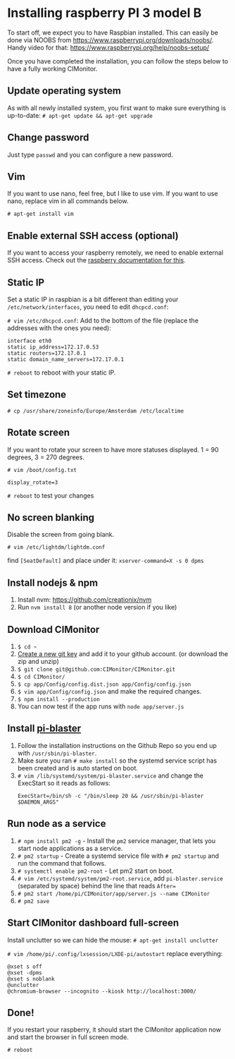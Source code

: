 # Installing raspberry PI 3 model B

To start off, we expect you to have Raspbian installed. This can easily be done via
NOOBS from https://www.raspberrypi.org/downloads/noobs/. Handy video for that:
https://www.raspberrypi.org/help/noobs-setup/

Once you have completed the installation, you can follow the steps below to have a fully working CIMonitor.

## Update operating system

As with all newly installed system, you first want to make sure everything is up-to-date:
`# apt-get update && apt-get upgrade`

## Change password

Just type `passwd` and you can configure a new password.

## Vim

If you want to use nano, feel free, but I like to use vim. If you want to use nano, replace vim in all commands below.

`# apt-get install vim`

## Enable external SSH access (optional)

If you want to access your raspberry remotely, we need to enable external SSH access. Check out the
[raspberry documentation for this](https://www.raspberrypi.org/documentation/remote-access/ssh/).

## Static IP

Set a static IP in raspbian is a bit different than editing your `/etc/network/interfaces`, you need to edit `dhcpcd.conf`:

`# vim /etc/dhcpcd.conf`: Add to the bottom of the file (replace the addresses with the ones you need):

```
interface eth0
static ip_address=172.17.0.53
static routers=172.17.0.1
static domain_name_servers=172.17.0.1
```

`# reboot` to reboot with your static IP.

## Set timezone

`# cp /usr/share/zoneinfo/Europe/Amsterdam /etc/localtime`

## Rotate screen

If you want to rotate your screen to have more statuses displayed. 1 = 90 degrees, 3 = 270 degrees.

`# vim /boot/config.txt`

```
display_rotate=3
```

`# reboot` to test your changes

## No screen blanking

Disable the screen from going blank.

`# vim /etc/lightdm/lightdm.conf`

find `[SeatDefault]` and place under it:
`xserver-command=X -s 0 dpms`

## Install nodejs & npm

1. Install nvm: https://github.com/creationix/nvm
1. Run `nvm install 8` (or another node version if you like)

## Download CIMonitor

1. `$ cd ~`
1. [Create a new git key](https://help.github.com/articles/generating-a-new-ssh-key-and-adding-it-to-the-ssh-agent/)
   and add it to your github account. (or download the zip and unzip)
1. `$ git clone git@github.com:CIMonitor/CIMonitor.git`
1. `$ cd CIMonitor/`
1. `$ cp app/Config/config.dist.json app/Config/config.json`
1. `$ vim app/Config/config.json` and make the required changes.
1. `$ npm install --production`
1. You can now test if the app runs with `node app/server.js`

## Install [pi-blaster](https://github.com/sarfata/pi-blaster)

1. Follow the installation instructions on the Github Repo so you end up with `/usr/sbin/pi-blaster`.
1. Make sure you ran `# make install` so the systemd service script has been created and is auto started on boot.
1. `# vim /lib/systemd/system/pi-blaster.service` and change the ExecStart so it reads as follows:
    ```
    ExecStart=/bin/sh -c "/bin/sleep 20 && /usr/sbin/pi-blaster $DAEMON_ARGS"
    ```

## Run node as a service

1. `# npm install pm2 -g` - Install the `pm2` service manager, that lets you start node applications as a service.
1. `# pm2 startup` - Create a systemd service file with `# pm2 startup` and run the command that follows.
1. `# systemctl enable pm2-root` - Let pm2 start on boot.
1. `# vim /etc/systemd/system/pm2-root.service`, add `pi-blaster.service` (separated by space) behind the line that reads `After=`
1. `# pm2 start /home/pi/CIMonitor/app/server.js --name CIMonitor`
1. `# pm2 save`

## Start CIMonitor dashboard full-screen

Install unclutter so we can hide the mouse:
`# apt-get install unclutter`

`# vim /home/pi/.config/lxsession/LXDE-pi/autostart` replace everything:

```
@xset s off
@xset -dpms
@xset s noblank
@unclutter
@chromium-browser --incognito --kiosk http://localhost:3000/
```

## Done!

If you restart your raspberry, it should start the CIMonitor application now and start the browser in full screen mode.

`# reboot`
